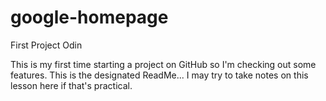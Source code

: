 # google-homepage
First Project Odin

This is my first time starting a project on GitHub so I'm checking out some features. 
This is the designated ReadMe... I may try to take notes on this lesson here if that's practical. 
